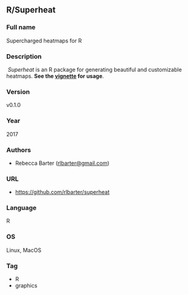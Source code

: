 ## R/Superheat

### Full name
Supercharged heatmaps for R

### Description
​
*Superheat* is an R package for generating beautiful and customizable heatmaps. **See the [vignette](https://rlbarter.github.io/superheat/) for usage**.

### Version
v0.1.0

### Year
2017

### Authors
* Rebecca Barter (rlbarter@gmail.com)

### URL
* https://github.com/rlbarter/superheat

### Language
R

### OS
Linux, MacOS

### Tag
* R
* graphics
